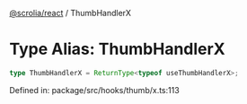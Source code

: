 [@scrolia/react](../README.md) / ThumbHandlerX

# Type Alias: ThumbHandlerX

```ts
type ThumbHandlerX = ReturnType<typeof useThumbHandlerX>;
```

Defined in: package/src/hooks/thumb/x.ts:113

